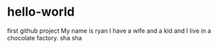 # hello-world
first github project
My name is ryan
I have a wife and a kid
and I live in a chocolate factory.
sha sha
